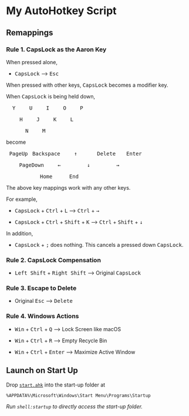 # My AutoHotkey Script

## Remappings

### Rule 1. CapsLock as the Aaron Key

When pressed alone,

- <kbd>CapsLock</kbd> ⟶ <kbd>Esc</kbd>

When pressed with other keys, <kbd>CapsLock</kbd> becomes a modifier key.

When <kbd>CapsLock</kbd> is being held down,

<kbd>&nbsp;&nbsp;Y&nbsp;&nbsp;</kbd> <kbd>&nbsp;&nbsp;U&nbsp;&nbsp;</kbd> <kbd>&nbsp;&nbsp;I&nbsp;&nbsp;</kbd> <kbd>&nbsp;&nbsp;O&nbsp;&nbsp;</kbd> <kbd>&nbsp;&nbsp;P&nbsp;&nbsp;</kbd>

&nbsp;&nbsp;&nbsp;&nbsp; <kbd>&nbsp;&nbsp;H&nbsp;&nbsp;</kbd> <kbd>&nbsp;&nbsp;J&nbsp;&nbsp;</kbd> <kbd>&nbsp;&nbsp;K&nbsp;&nbsp;</kbd> <kbd>&nbsp;&nbsp;L&nbsp;&nbsp;</kbd>

&nbsp;&nbsp;&nbsp;&nbsp;&nbsp;&nbsp;&nbsp;&nbsp; <kbd>&nbsp;&nbsp;N&nbsp;&nbsp;</kbd> <kbd>&nbsp;&nbsp;M&nbsp;&nbsp;</kbd>

become

<kbd>&nbsp;PageUp&nbsp;</kbd> <kbd>Backspace</kbd> <kbd>&nbsp;&nbsp;&nbsp;&nbsp;↑&nbsp;&nbsp;&nbsp;&nbsp;</kbd> <kbd>&nbsp;&nbsp;Delete&nbsp;</kbd> <kbd>&nbsp;&nbsp;Enter&nbsp;&nbsp;</kbd>

&nbsp;&nbsp;&nbsp;&nbsp;&nbsp;&nbsp;&nbsp;&nbsp; <kbd>PageDown</kbd> <kbd>&nbsp;&nbsp;&nbsp;&nbsp;←&nbsp;&nbsp;&nbsp;&nbsp;</kbd> <kbd>&nbsp;&nbsp;&nbsp;&nbsp;↓&nbsp;&nbsp;&nbsp;&nbsp;</kbd> <kbd>&nbsp;&nbsp;&nbsp;&nbsp;→&nbsp;&nbsp;&nbsp;&nbsp;</kbd>

&nbsp;&nbsp;&nbsp;&nbsp;&nbsp;&nbsp;&nbsp;&nbsp;&nbsp;&nbsp;&nbsp;&nbsp;&nbsp;&nbsp;&nbsp;&nbsp; <kbd>&nbsp;&nbsp;&nbsp;Home&nbsp;&nbsp;</kbd> <kbd>&nbsp;&nbsp;&nbsp;End&nbsp;&nbsp;&nbsp;</kbd>

The above key mappings work with any other keys.

For example,

- <kbd>CapsLock</kbd> + <kbd>Ctrl</kbd> + <kbd>L</kbd> ⟶ <kbd>Ctrl</kbd> + <kbd>→</kbd>

- <kbd>CapsLock</kbd> + <kbd>Ctrl</kbd> + <kbd>Shift</kbd> + <kbd>K</kbd> ⟶ <kbd>Ctrl</kbd> + <kbd>Shift</kbd> + <kbd>↓</kbd>

In addition,

- <kbd>CapsLock</kbd> + <kbd>;</kbd> does nothing. This cancels a pressed down <kbd>CapsLock</kbd>.

### Rule 2. CapsLock Compensation

- <kbd>Left Shift</kbd> + <kbd>Right Shift</kbd> ⟶ Original <kbd>CapsLock</kbd>

### Rule 3. Escape to Delete

- Original <kbd>Esc</kbd> ⟶ <kbd>Delete</kbd>

### Rule 4. Windows Actions

- <kbd>Win</kbd> + <kbd>Ctrl</kbd> + <kbd>Q</kbd> ⟶ Lock Screen like macOS

- <kbd>Win</kbd> + <kbd>Ctrl</kbd> + <kbd>R</kbd> ⟶ Empty Recycle Bin

- <kbd>Win</kbd> + <kbd>Ctrl</kbd> + <kbd>Enter</kbd> ⟶ Maximize Active Window

## Launch on Start Up

Drop [`start.ahk`](./start.ahk) into the start-up folder at

```
%APPDATA%\Microsoft\Windows\Start Menu\Programs\Startup
```

*Run `shell:startup` to directly access the start-up folder.*
